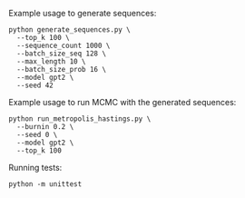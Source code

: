 Example usage to generate sequences:

```
python generate_sequences.py \
  --top_k 100 \
  --sequence_count 1000 \
  --batch_size_seq 128 \
  --max_length 10 \
  --batch_size_prob 16 \
  --model gpt2 \
  --seed 42
```

Example usage to run MCMC with the generated sequences:

```
python run_metropolis_hastings.py \
  --burnin 0.2 \
  --seed 0 \
  --model gpt2 \
  --top_k 100
```

Running tests:
```
python -m unittest
```
